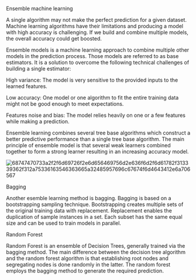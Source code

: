 Ensemble machine learning

A single algorithm may not make the perfect prediction for a given dataset. Machine learning algorithms have their limitations and producing a model with high accuracy is challenging. If we build and combine multiple models, the overall accuracy could get boosted.

Ensemble models is a machine learning approach to combine multiple other models in the prediction process. Those models are referred to as base estimators. It is a solution to overcome the following technical challenges of building a single estimator:

High variance: The model is very sensitive to the provided inputs to the learned features.

Low accuracy: One model or one algorithm to fit the entire training data might not be good enough to meet expectations.

Features noise and bias: The model relies heavily on one or a few features while making a prediction.

Ensemble learning combines several tree base algorithms which construct a better predictive performance than a single tree base algorithm. The main principle of ensemble model is that several weak learners combined together to form a strong learner resulting in an increasing accuracy model.

![68747470733a2f2f6d69726f2e6d656469756d2e636f6d2f6d61782f313339362f312a75336163546363665a32485957696c67674f6d4643412e6a706567](https://user-images.githubusercontent.com/119718873/205553905-b920e186-ae88-4a91-9bc7-1d166632375e.jpeg)

Bagging

Another esemble learning method is bagging. Bagging is based on a bootstrapping sampling technique. Bootstrapping creates multiple sets of the original training data with replacement. Replacement enables the duplication of sample instances in a set. Each subset has the same equal size and can be used to train models in parallel.

Random Forest

Random Forest is an ensemble of Decision Trees, generally trained via the bagging method. The main difference between the decision tree algorithm and the random forest algorithm is that establishing root nodes and segregating nodes is done randomly in the latter. The random forest employs the bagging method to generate the required prediction.

